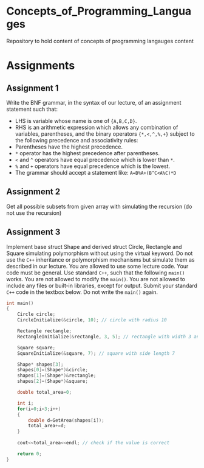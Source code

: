 # Concepts_of_Programming_Languages
 Repository to hold content of concepts of programming langauges content
 
 # Assignments
 ## Assignment 1
 Write the BNF grammar, in the syntax of our lecture, of an assignment statement such that:
- LHS is variable whose name is one of ```{A,B,C,D}```.
- RHS is an arithmetic expression which allows any combination of variables, parentheses, and the binary operators ```{*,<,^,%,+}``` subject to the following precedence and associativity rules:
- Parentheses have the highest precedence.
- `*` operator has the highest precedence after parentheses.
- `<` and `^` operators have equal precedence which is lower than `*`.
- `%` and `+` operators have equal precedence which is the lowest.
- The grammar should accept a statement like: `A=B%A+(B^C<A%C)*D`
 ## Assignment 2
 Get all possible subsets from given array with simulating the recursion (do not use the recursion)
 ## Assignment 3
Implement base struct Shape and derived struct Circle, Rectangle and Square simulating polymorphism without using the virtual keyword. Do not use the `C++` inheritance or polymorphism mechanisms but simulate them as described in our lecture. You are allowed to use some lecture code. Your code must be general.
Use standard `C++`, such that the following ```main()``` works. You are not allowed to modify the ```main()```.
You are not allowed to include any files or built-in libraries, except for output.
Submit your standard `C++` code in the textbox below. Do not write the ```main()``` again.

```c++
int main()
{
    Circle circle;
    CircleInitialize(&circle, 10); // circle with radius 10

    Rectangle rectangle;
    RectangleInitialize(&rectangle, 3, 5); // rectangle with width 3 and height 5

    Square square;
    SquareInitialize(&square, 7); // square with side length 7

    Shape* shapes[3];
    shapes[0]=(Shape*)&circle;
    shapes[1]=(Shape*)&rectangle;
    shapes[2]=(Shape*)&square;

    double total_area=0;

    int i;
    for(i=0;i<3;i++)
    {
        double d=GetArea(shapes[i]);
        total_area+=d;
    }
    
    cout<<total_area<<endl; // check if the value is correct

    return 0;
}
```
